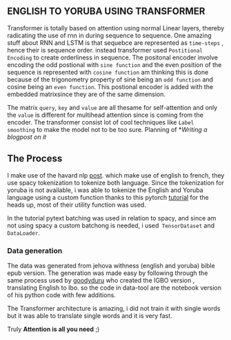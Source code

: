 ## ENGLISH TO YORUBA USING TRANSFORMER

Transformer is totally based on attention using normal Linear layers, thereby radicating the use of rnn in during sequence to sequence. One amazing stuff about RNN and LSTM is that sequebce are represented as `time-steps` , hence their is sequence order. instead transformer used `Postitional Encoding` to create orderliness in sequence. The positonal encoder involve encoding the odd postional with `sine function` and the even position of the sequence is represented with `cosine function` am thinking this is done because of the trigonometry property of sine being an `odd function` and cosine being an `even function`. This postional encoder is added with the embedded matrixsince they are of the same dimension.

The matrix `query`, `key` and `value` are all thesame for self-attention and only the `value` is different for multihead attention since is coming from the encoder. The transformer consist lot of cool techniques like `Label smoothing` to make the model not to be too sure. Planning of **Writing a blogpost on it*

## The Process

I make use of the havard nlp [post](http://nlp.seas.harvard.edu/2018/04/03/attention.html). which make use of english to french, they use spacy tokenization to tokenize both language. Since the tokenization for yoruba is not available, i was able to tokenize the English and Yoruba language using a custom function thanks to this pytorch [tutorial](https://pytorch.org/tutorials/intermediate/seq2seq_translation_tutorial.html) for the heads up, most of their utility function was used.

In the tutorial pytext batching was used in relation to spacy, and since am not using spacy a custom batchong is needed, i used` TensorDataset` and `DataLoader`.

### Data generation

The data was generated from jehova withness (english and yoruba) bible epub version. The generation was made easy by following through the same process used by [goodyduru](https://github.com/goodyduru/machine-translation) who created the IGBO version , translating English to Ibo. so the code in data-tool are the notebook version of his python code with few additions.

The Transformer architecture is amazing, i did not train it with single words but it was able to translate single words and it is very fast. 

Truly **Attention is all you need** ;)